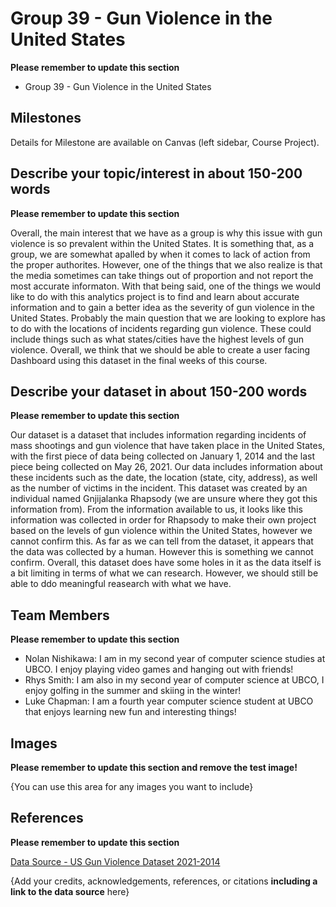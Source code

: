 # Group 39 - Gun Violence in the United States

**Please remember to update this section**

- Group 39 - Gun Violence in the United States

## Milestones

Details for Milestone are available on Canvas (left sidebar, Course Project).

## Describe your topic/interest in about 150-200 words

**Please remember to update this section**

Overall, the main interest that we have as a group is why this issue with gun violence is so prevalent within the United States. It is something that, as a group, we are somewhat apalled by when it comes to lack of action from the proper authorites. However, one of the things that we also realize is that the media sometimes can take things out of proportion and not report the most accurate informaton. With that being said, one of the things we would like to do with this analytics project is to find and learn about accurate information and to gain a better idea as the severity of gun violence in the United States. Probably the main question that we are looking to explore has to do with the locations of incidents regarding gun violence. These could include things such as what states/cities have the highest levels of gun violence. Overall, we think that we should be able to create a user facing Dashboard using this dataset in the final weeks of this course.

## Describe your dataset in about 150-200 words

**Please remember to update this section**

Our dataset is a dataset that includes information regarding incidents of mass shootings and gun violence that have taken place in the United States, with the first piece of data being collected on January 1, 2014 and the last piece being collected on May 26, 2021. Our data includes information about these incidents such as the date, the location (state, city, address), as well as the number of victims in the incident. This dataset was created by an individual named Gnjijalanka Rhapsody (we are unsure where they got this information from). From the information available to us, it looks like this information was collected in order for Rhapsody to make their own project based on the levels of gun violence within the United States, however we cannot confirm this. As far as we can tell from the dataset, it appears that the data was collected by a human. However this is something we cannot confirm. Overall, this dataset does have some holes in it as the data itself is a bit limiting in terms of what we can research. However, we should still be able to ddo meaningful reasearch with what we have.

## Team Members

**Please remember to update this section**

- Nolan Nishikawa: I am in my second year of computer science studies at UBCO. I enjoy playing video games and hanging out with friends!
- Rhys Smith: I am also in my second year of computer science at UBCO, I enjoy golfing in the summer and skiing in the winter!
- Luke Chapman: I am a fourth year computer science student at UBCO that enjoys learning new fun and interesting things!

## Images

**Please remember to update this section and remove the test image!**

{You can use this area for any images you want to include}

## References

**Please remember to update this section**

[Data Source - US Gun Violence Dataset 2021-2014](https://data.world/rohk/us-gun-violence-dataset-2021-2014)

{Add your credits, acknowledgements, references, or citations **including a link to the data source** here}

